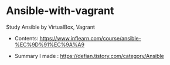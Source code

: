 # Ansible-with-vagrant
Study Ansible by VirtualBox, Vagrant

- Contents: https://www.inflearn.com/course/ansible-%EC%9D%91%EC%9A%A9

- Summary I made : https://defian.tistory.com/category/Ansible
